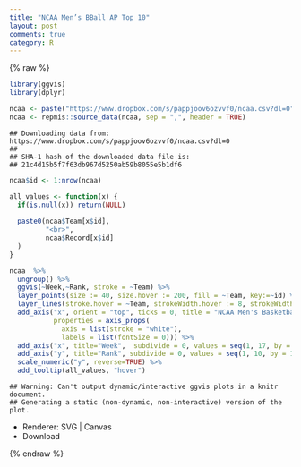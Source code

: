 ```yaml
---
title: "NCAA Men’s BBall AP Top 10"
layout: post
comments: true
category: R
---
```


{% raw %}

```r
library(ggvis)
library(dplyr)
```

```r
ncaa <- paste("https://www.dropbox.com/s/pappjoov6ozvvf0/ncaa.csv?dl=0")
ncaa <- repmis::source_data(ncaa, sep = ",", header = TRUE)
```

```
## Downloading data from: https://www.dropbox.com/s/pappjoov6ozvvf0/ncaa.csv?dl=0 
## 
## SHA-1 hash of the downloaded data file is:
## 21c4d15b5f7f63db967d5250ab59b8055e5b1df6
```



```r
ncaa$id <- 1:nrow(ncaa)

all_values <- function(x) {
  if(is.null(x)) return(NULL)
  
  paste0(ncaa$Team[x$id],            
         "<br>",
         ncaa$Record[x$id]
  )
}
```



```r
ncaa  %>%
  ungroup() %>%
  ggvis(~Week,~Rank, stroke = ~Team) %>%
  layer_points(size := 40, size.hover := 200, fill = ~Team, key:=~id) %>%
  layer_lines(stroke.hover = ~Team, strokeWidth.hover := 8, strokeWidth := 1) %>%
  add_axis("x", orient = "top", ticks = 0, title = "NCAA Men's Basketball AP Top 10",
           properties = axis_props(
             axis = list(stroke = "white"),
             labels = list(fontSize = 0))) %>%
  add_axis("x", title="Week",  subdivide = 0, values = seq(1, 17, by = 1), format="####") %>%
  add_axis("y", title="Rank", subdivide = 0, values = seq(1, 10, by = 1), format='####') %>%
  scale_numeric("y", reverse=TRUE) %>%
  add_tooltip(all_values, "hover")
```

```
## Warning: Can't output dynamic/interactive ggvis plots in a knitr document.
## Generating a static (non-dynamic, non-interactive) version of the plot.
```

<!--html_preserve--><div id="plot_id627240961-container" class="ggvis-output-container">
<div id="plot_id627240961" class="ggvis-output"></div>
<div class="plot-gear-icon">
<nav class="ggvis-control">
<a class="ggvis-dropdown-toggle" title="Controls" onclick="return false;"></a>
<ul class="ggvis-dropdown">
<li>
Renderer: 
<a id="plot_id627240961_renderer_svg" class="ggvis-renderer-button" onclick="return false;" data-plot-id="plot_id627240961" data-renderer="svg">SVG</a>
 | 
<a id="plot_id627240961_renderer_canvas" class="ggvis-renderer-button" onclick="return false;" data-plot-id="plot_id627240961" data-renderer="canvas">Canvas</a>
</li>
<li>
<a id="plot_id627240961_download" class="ggvis-download" data-plot-id="plot_id627240961">Download</a>
</li>
</ul>
</nav>
</div>
</div>
<script type="text/javascript">
var plot_id627240961_spec = {
    "data": [
        {
            "name": ".0",
            "format": {
                "type": "csv",
                "parse": {
                    "Week": "number",
                    "Rank": "number",
                    "id": "number"
                }
            },
            "values": "\"Team\",\"Week\",\"Rank\",\"id\"\n\"Kentucky\",1,1,1\n\"Arizona\",1,2,2\n\"Wisconsin\",1,3,3\n\"Duke\",1,4,4\n\"Kansas\",1,5,5\n\"North Carolina\",1,6,6\n\"Florida\",1,7,7\n\"Louisville\",1,8,8\n\"Virginia\",1,9,9\n\"Texas\",1,10,10\n\"Kentucky\",2,1,11\n\"Arizona\",2,2,12\n\"Wisconsin\",2,3,13\n\"Duke\",2,4,14\n\"Kansas\",2,5,15\n\"North Carolina\",2,6,16\n\"Louisville\",2,7,17\n\"Florida\",2,8,18\n\"Virginia\",2,9,19\n\"Texas\",2,10,20\n\"Kentucky\",3,1,21\n\"Wisconsin\",3,2,22\n\"Arizona\",3,3,23\n\"Duke\",3,4,24\n\"North Carolina\",3,5,25\n\"Louisville\",3,6,26\n\"Texas\",3,7,27\n\"Virginia\",3,8,28\n\"Wichita St\",3,9,29\n\"Gonzaga\",3,10,30\n\"Kentucky\",4,1,31\n\"Wisconsin\",4,2,32\n\"Arizona\",4,3,33\n\"Duke\",4,4,34\n\"Louisville\",4,5,35\n\"Texas\",4,6,36\n\"Virginia\",4,7,37\n\"Wichita St\",4,8,38\n\"Gonzaga\",4,9,39\n\"Villanova\",4,10,40\n\"Kentucky\",5,1,41\n\"Duke\",5,2,42\n\"Arizona\",5,3,43\n\"Louisville\",5,4,44\n\"Wisconsin\",5,5,45\n\"Virginia\",5,6,46\n\"Villanova\",5,7,47\n\"Texas\",5,8,48\n\"Gonzaga\",5,9,49\n\"Kansas\",5,10,50\n\"Kentucky\",6,1,51\n\"Duke\",6,2,52\n\"Arizona\",6,3,53\n\"Louisville\",6,4,54\n\"Wisconsin\",6,5,55\n\"Virginia\",6,6,56\n\"Villanova\",6,7,57\n\"Gonzaga\",6,8,58\n\"Texas\",6,9,59\n\"Kansas\",6,10,60\n\"Kentucky\",7,1,61\n\"Duke\",7,2,62\n\"Arizona\",7,3,63\n\"Louisville\",7,4,64\n\"Virginia\",7,5,65\n\"Wisconsin\",7,6,66\n\"Villanova\",7,7,67\n\"Gonzaga\",7,8,68\n\"Texas\",7,9,69\n\"Kansas\",7,10,70\n\"Kentucky\",8,1,71\n\"Duke\",8,2,72\n\"Virginia\",8,3,73\n\"Wisconsin\",8,4,74\n\"Louisville\",8,5,75\n\"Villanova\",8,6,76\n\"Gonzaga\",8,7,77\n\"Arizona\",8,8,78\n\"Iowa State\",8,9,79\n\"Utah\",8,10,80\n\"Kentucky\",9,1,81\n\"Duke\",9,2,82\n\"Virginia\",9,3,83\n\"Wisconsin\",9,4,84\n\"Louisville\",9,5,85\n\"Gonzaga\",9,6,86\n\"Arizona\",9,7,87\n\"Villanova\",9,8,88\n\"Utah\",9,9,89\n\"Texas\",9,10,90\n\"Kentucky\",10,1,91\n\"Virginia\",10,2,92\n\"Gonzaga\",10,3,93\n\"Duke\",10,4,94\n\"Villanova\",10,5,95\n\"Louisville\",10,6,96\n\"Wisconsin\",10,7,97\n\"Utah\",10,8,98\n\"Kansas\",10,9,99\n\"Arizona\",10,10,100\n\"Kentucky\",11,1,101\n\"Virginia\",11,2,102\n\"Gonzaga\",11,3,103\n\"Villanova\",11,4,104\n\"Duke\",11,5,105\n\"Wisconsin\",11,6,106\n\"Arizona\",11,7,107\n\"Notre Dame\",11,8,108\n\"Iowa State\",11,9,109\n\"Louisville\",11,10,110\n\"Kentucky\",12,1,111\n\"Virginia\",12,2,112\n\"Gonzaga\",12,3,113\n\"Duke\",12,4,114\n\"Wisconsin\",12,5,115\n\"Arizona\",12,6,116\n\"Villanova\",12,7,117\n\"Notre Dame\",12,8,118\n\"Kansas\",12,9,119\n\"Louisville\",12,10,120\n\"Kentucky\",13,1,121\n\"Gonzaga\",13,2,122\n\"Virginia\",13,3,123\n\"Duke\",13,4,124\n\"Wisconsin\",13,5,125\n\"Arizona\",13,6,126\n\"Villanova\",13,7,127\n\"Kansas\",13,8,128\n\"Louisville\",13,9,129\n\"Kentucky\",14,1,130\n\"Virginia\",14,2,131\n\"Gonzaga\",14,3,132\n\"Duke\",14,4,133\n\"Wisconsin\",14,5,134\n\"Villanova\",14,6,135\n\"Arizona\",14,7,136\n\"Kansas\",14,8,137\n\"Louisville\",14,9,138\n\"Notre Dame\",14,10,139\n\"Kentucky\",15,1,140\n\"Virginia\",15,2,141\n\"Gonzaga\",15,3,142\n\"Duke\",15,4,143\n\"Wisconsin\",15,5,144\n\"Villanova\",15,6,145\n\"Arizona\",15,7,146\n\"Kansas\",15,8,147\n\"Utah\",15,9,148\n\"Notre Dame\",15,10,149\n\"Kentucky\",16,1,150\n\"Virginia\",16,2,151\n\"Gonzaga\",16,3,152\n\"Duke\",16,4,153\n\"Wisconsin\",16,5,154\n\"Villanova\",16,6,155\n\"Arizona\",16,7,156\n\"Kansas\",16,8,157\n\"Notre Dame\",16,9,158\n\"Northern Iowa\",16,10,159\n\"Kentucky\",17,1,160\n\"Virginia\",17,2,161\n\"Duke\",17,3,162\n\"Villanova\",17,4,163\n\"Arizona\",17,5,164\n\"Wisconsin\",17,6,165\n\"Gonzaga\",17,7,166\n\"Wichita St\",17,8,167\n\"Kansas\",17,9,168\n\"Maryland\",17,10,169"
        },
        {
            "name": ".0/group_by1/arrange2_flat",
            "format": {
                "type": "csv",
                "parse": {
                    "Week": "number",
                    "Rank": "number"
                }
            },
            "values": "\"Team\",\"Week\",\"Rank\"\n\"Arizona\",1,2\n\"Arizona\",2,2\n\"Arizona\",3,3\n\"Arizona\",4,3\n\"Arizona\",5,3\n\"Arizona\",6,3\n\"Arizona\",7,3\n\"Arizona\",8,8\n\"Arizona\",9,7\n\"Arizona\",10,10\n\"Arizona\",11,7\n\"Arizona\",12,6\n\"Arizona\",13,6\n\"Arizona\",14,7\n\"Arizona\",15,7\n\"Arizona\",16,7\n\"Arizona\",17,5\n\"Duke\",1,4\n\"Duke\",2,4\n\"Duke\",3,4\n\"Duke\",4,4\n\"Duke\",5,2\n\"Duke\",6,2\n\"Duke\",7,2\n\"Duke\",8,2\n\"Duke\",9,2\n\"Duke\",10,4\n\"Duke\",11,5\n\"Duke\",12,4\n\"Duke\",13,4\n\"Duke\",14,4\n\"Duke\",15,4\n\"Duke\",16,4\n\"Duke\",17,3\n\"Florida\",1,7\n\"Florida\",2,8\n\"Gonzaga\",3,10\n\"Gonzaga\",4,9\n\"Gonzaga\",5,9\n\"Gonzaga\",6,8\n\"Gonzaga\",7,8\n\"Gonzaga\",8,7\n\"Gonzaga\",9,6\n\"Gonzaga\",10,3\n\"Gonzaga\",11,3\n\"Gonzaga\",12,3\n\"Gonzaga\",13,2\n\"Gonzaga\",14,3\n\"Gonzaga\",15,3\n\"Gonzaga\",16,3\n\"Gonzaga\",17,7\n\"Iowa State\",8,9\n\"Iowa State\",11,9\n\"Kansas\",1,5\n\"Kansas\",2,5\n\"Kansas\",5,10\n\"Kansas\",6,10\n\"Kansas\",7,10\n\"Kansas\",10,9\n\"Kansas\",12,9\n\"Kansas\",13,8\n\"Kansas\",14,8\n\"Kansas\",15,8\n\"Kansas\",16,8\n\"Kansas\",17,9\n\"Kentucky\",1,1\n\"Kentucky\",2,1\n\"Kentucky\",3,1\n\"Kentucky\",4,1\n\"Kentucky\",5,1\n\"Kentucky\",6,1\n\"Kentucky\",7,1\n\"Kentucky\",8,1\n\"Kentucky\",9,1\n\"Kentucky\",10,1\n\"Kentucky\",11,1\n\"Kentucky\",12,1\n\"Kentucky\",13,1\n\"Kentucky\",14,1\n\"Kentucky\",15,1\n\"Kentucky\",16,1\n\"Kentucky\",17,1\n\"Louisville\",1,8\n\"Louisville\",2,7\n\"Louisville\",3,6\n\"Louisville\",4,5\n\"Louisville\",5,4\n\"Louisville\",6,4\n\"Louisville\",7,4\n\"Louisville\",8,5\n\"Louisville\",9,5\n\"Louisville\",10,6\n\"Louisville\",11,10\n\"Louisville\",12,10\n\"Louisville\",13,9\n\"Louisville\",14,9\n\"Maryland\",17,10\n\"North Carolina\",1,6\n\"North Carolina\",2,6\n\"North Carolina\",3,5\n\"Northern Iowa\",16,10\n\"Notre Dame\",11,8\n\"Notre Dame\",12,8\n\"Notre Dame\",14,10\n\"Notre Dame\",15,10\n\"Notre Dame\",16,9\n\"Texas\",1,10\n\"Texas\",2,10\n\"Texas\",3,7\n\"Texas\",4,6\n\"Texas\",5,8\n\"Texas\",6,9\n\"Texas\",7,9\n\"Texas\",9,10\n\"Utah\",8,10\n\"Utah\",9,9\n\"Utah\",10,8\n\"Utah\",15,9\n\"Villanova\",4,10\n\"Villanova\",5,7\n\"Villanova\",6,7\n\"Villanova\",7,7\n\"Villanova\",8,6\n\"Villanova\",9,8\n\"Villanova\",10,5\n\"Villanova\",11,4\n\"Villanova\",12,7\n\"Villanova\",13,7\n\"Villanova\",14,6\n\"Villanova\",15,6\n\"Villanova\",16,6\n\"Villanova\",17,4\n\"Virginia\",1,9\n\"Virginia\",2,9\n\"Virginia\",3,8\n\"Virginia\",4,7\n\"Virginia\",5,6\n\"Virginia\",6,6\n\"Virginia\",7,5\n\"Virginia\",8,3\n\"Virginia\",9,3\n\"Virginia\",10,2\n\"Virginia\",11,2\n\"Virginia\",12,2\n\"Virginia\",13,3\n\"Virginia\",14,2\n\"Virginia\",15,2\n\"Virginia\",16,2\n\"Virginia\",17,2\n\"Wichita St\",3,9\n\"Wichita St\",4,8\n\"Wichita St\",17,8\n\"Wisconsin\",1,3\n\"Wisconsin\",2,3\n\"Wisconsin\",3,2\n\"Wisconsin\",4,2\n\"Wisconsin\",5,5\n\"Wisconsin\",6,5\n\"Wisconsin\",7,6\n\"Wisconsin\",8,4\n\"Wisconsin\",9,4\n\"Wisconsin\",10,7\n\"Wisconsin\",11,6\n\"Wisconsin\",12,5\n\"Wisconsin\",13,5\n\"Wisconsin\",14,5\n\"Wisconsin\",15,5\n\"Wisconsin\",16,5\n\"Wisconsin\",17,6"
        },
        {
            "name": ".0/group_by1/arrange2",
            "source": ".0/group_by1/arrange2_flat",
            "transform": [
                {
                    "type": "treefacet",
                    "keys": [
                        "data.Team"
                    ]
                }
            ]
        },
        {
            "name": "scale/fill",
            "format": {
                "type": "csv",
                "parse": {

                }
            },
            "values": "\"domain\"\n\"Arizona\"\n\"Duke\"\n\"Florida\"\n\"Gonzaga\"\n\"Iowa State\"\n\"Kansas\"\n\"Kentucky\"\n\"Louisville\"\n\"Maryland\"\n\"North Carolina\"\n\"Northern Iowa\"\n\"Notre Dame\"\n\"Texas\"\n\"Utah\"\n\"Villanova\"\n\"Virginia\"\n\"Wichita St\"\n\"Wisconsin\""
        },
        {
            "name": "scale/stroke",
            "format": {
                "type": "csv",
                "parse": {

                }
            },
            "values": "\"domain\"\n\"Arizona\"\n\"Duke\"\n\"Florida\"\n\"Gonzaga\"\n\"Iowa State\"\n\"Kansas\"\n\"Kentucky\"\n\"Louisville\"\n\"Maryland\"\n\"North Carolina\"\n\"Northern Iowa\"\n\"Notre Dame\"\n\"Texas\"\n\"Utah\"\n\"Villanova\"\n\"Virginia\"\n\"Wichita St\"\n\"Wisconsin\""
        },
        {
            "name": "scale/x",
            "format": {
                "type": "csv",
                "parse": {
                    "domain": "number"
                }
            },
            "values": "\"domain\"\n0.2\n17.8"
        },
        {
            "name": "scale/y",
            "format": {
                "type": "csv",
                "parse": {
                    "domain": "number"
                }
            },
            "values": "\"domain\"\n0.55\n10.45"
        }
    ],
    "scales": [
        {
            "name": "fill",
            "type": "ordinal",
            "domain": {
                "data": "scale/fill",
                "field": "data.domain"
            },
            "points": true,
            "sort": false,
            "range": "category10"
        },
        {
            "name": "stroke",
            "type": "ordinal",
            "domain": {
                "data": "scale/stroke",
                "field": "data.domain"
            },
            "points": true,
            "sort": false,
            "range": "category10"
        },
        {
            "name": "x",
            "domain": {
                "data": "scale/x",
                "field": "data.domain"
            },
            "zero": false,
            "nice": false,
            "clamp": false,
            "range": "width"
        },
        {
            "domain": {
                "data": "scale/y",
                "field": "data.domain"
            },
            "name": "y",
            "reverse": true,
            "zero": false,
            "nice": false,
            "clamp": false,
            "range": "height"
        }
    ],
    "marks": [
        {
            "type": "symbol",
            "properties": {
                "update": {
                    "stroke": {
                        "scale": "stroke",
                        "field": "data.Team"
                    },
                    "x": {
                        "scale": "x",
                        "field": "data.Week"
                    },
                    "y": {
                        "scale": "y",
                        "field": "data.Rank"
                    },
                    "fill": {
                        "scale": "fill",
                        "field": "data.Team"
                    },
                    "size": {
                        "value": 40
                    }
                },
                "hover": {
                    "size": {
                        "value": 200
                    }
                },
                "ggvis": {
                    "data": {
                        "value": ".0"
                    }
                }
            },
            "from": {
                "data": ".0"
            },
            "key": "data.id"
        },
        {
            "type": "group",
            "from": {
                "data": ".0/group_by1/arrange2"
            },
            "marks": [
                {
                    "type": "line",
                    "properties": {
                        "update": {
                            "stroke": {
                                "scale": "stroke",
                                "field": "data.Team"
                            },
                            "x": {
                                "scale": "x",
                                "field": "data.Week"
                            },
                            "y": {
                                "scale": "y",
                                "field": "data.Rank"
                            },
                            "strokeWidth": {
                                "value": 1
                            }
                        },
                        "hover": {
                            "stroke": {
                                "scale": "stroke",
                                "field": "data.Team"
                            },
                            "strokeWidth": {
                                "value": 8
                            }
                        },
                        "ggvis": {
                            "data": {
                                "value": ".0/group_by1/arrange2"
                            }
                        }
                    }
                }
            ]
        }
    ],
    "width": 504,
    "height": 504,
    "legends": [
        {
            "orient": "right",
            "fill": "fill",
            "title": "Team"
        },
        {
            "orient": "right",
            "stroke": "stroke",
            "title": "Team"
        }
    ],
    "axes": [
        {
            "type": "x",
            "scale": "x",
            "orient": "top",
            "title": "NCAA Men's Basketball AP Top 10",
            "ticks": 0,
            "layer": "back",
            "grid": true,
            "properties": {
                "labels": {
                    "fontSize": {
                        "value": 0
                    }
                },
                "axis": {
                    "stroke": {
                        "value": "white"
                    }
                }
            }
        },
        {
            "type": "x",
            "scale": "x",
            "orient": "bottom",
            "title": "Week",
            "format": "####",
            "values": [
                1,
                2,
                3,
                4,
                5,
                6,
                7,
                8,
                9,
                10,
                11,
                12,
                13,
                14,
                15,
                16,
                17
            ],
            "subdivide": 0,
            "layer": "back",
            "grid": true
        },
        {
            "type": "y",
            "scale": "y",
            "orient": "left",
            "title": "Rank",
            "format": "####",
            "values": [
                1,
                2,
                3,
                4,
                5,
                6,
                7,
                8,
                9,
                10
            ],
            "subdivide": 0,
            "layer": "back",
            "grid": true
        }
    ],
    "padding": null,
    "ggvis_opts": {
        "keep_aspect": false,
        "resizable": true,
        "padding": {

        },
        "duration": 250,
        "renderer": "svg",
        "hover_duration": 0,
        "width": 504,
        "height": 504
    },
    "handlers": null
}
;
ggvis.getPlot("plot_id627240961").parseSpec(plot_id627240961_spec);
</script><!--/html_preserve-->

{% endraw %}

<script>
  (function(i,s,o,g,r,a,m){i['GoogleAnalyticsObject']=r;i[r]=i[r]||function(){
  (i[r].q=i[r].q||[]).push(arguments)},i[r].l=1*new Date();a=s.createElement(o),
  m=s.getElementsByTagName(o)[0];a.async=1;a.src=g;m.parentNode.insertBefore(a,m)
  })(window,document,'script','//www.google-analytics.com/analytics.js','ga');

  ga('create', 'UA-57468410-2', 'auto');
  ga('send', 'pageview');

</script>

<!DOCTYPE html>
<html>
<head>
<meta charset="utf-8"/>
<script src="lib/jquery-1.11.0/jquery.min.js"></script>
<link href="lib/jquery-ui-1.10.4/css/smoothness/jquery-ui-1.10.4.custom.min.css" rel="stylesheet" />
<script src="lib/jquery-ui-1.10.4/js/jquery-ui-1.10.4.custom.min.js"></script>
<script src="lib/d3-3.4.1/d3.min.js"></script>
<script src="lib/vega-1.3.3/vega.min.js"></script>
<script src="lib/lodash-2.2.1/lodash.min.js"></script>
<script>var lodash = _.noConflict();</script>
<link href="lib/ggvis-0.3.0.99/css/ggvis.css" rel="stylesheet" />
<script src="lib/ggvis-0.3.0.99/js/ggvis.js"></script>
<script src="lib/shiny-ggvis-0.3.0.99/js/shiny-ggvis.js"></script>

</head>
<body>

</body>
</html>

